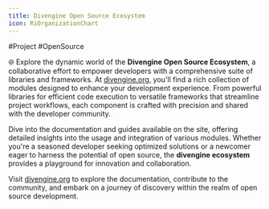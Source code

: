 ```yaml
---
title: Divengine Open Source Ecosystem
icon: RiOrganizationChart
---
```


#Project #OpenSource

🌐 Explore the dynamic world of the **Divengine Open Source Ecosystem**, a collaborative effort to empower developers with a comprehensive suite of libraries and frameworks. At [divengine.org](https://divengine.org), you'll find a rich collection of modules designed to enhance your development experience. From powerful libraries for efficient code execution to versatile frameworks that streamline project workflows, each component is crafted with precision and shared with the developer community.

Dive into the documentation and guides available on the site, offering detailed insights into the usage and integration of various modules. Whether you're a seasoned developer seeking optimized solutions or a newcomer eager to harness the potential of open source, the **divengine ecosystem** provides a playground for innovation and collaboration.

Visit [divengine.org](https://divengine.org) to explore the documentation, contribute to the community, and embark on a journey of discovery within the realm of open source development.
